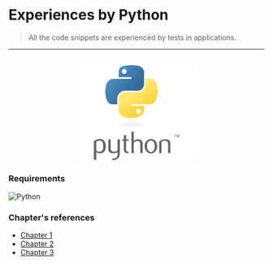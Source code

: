 Experiences by Python
=
> All the code snippets are experienced by tests in applications.


<hr />

<br />

<div align="center">
  <img width="250" src="assets/img/logo-python.png">
</div>

### Requirements 
![Python](https://img.shields.io/badge/Python-yellow?style=flat&logo=Python)

### Chapter's references

- [Chapter 1](cap.1/)
- [Chapter 2](cap.2/)
- [Chapter 3](cap.3/)
